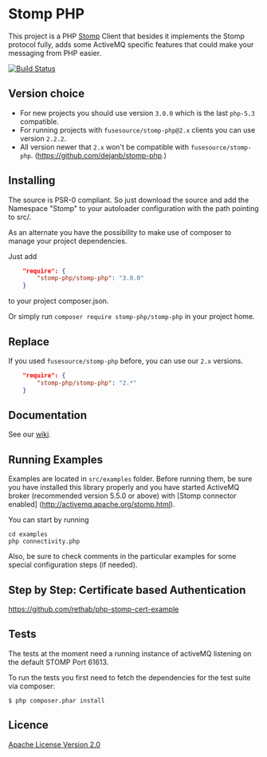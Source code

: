 # Stomp PHP

This project is a PHP [Stomp](http://stomp.github.com) Client that besides it implements the Stomp protocol fully,
adds some ActiveMQ specific features that could make your messaging from PHP easier.

[![Build Status](https://travis-ci.org/stomp-php/stomp-php.svg?branch=master)](https://travis-ci.org/stomp-php/stomp-php)

## Version choice

- For new projects you should use version `3.0.0` which is the last `php-5.3` compatible.
- For running projects with `fusesource/stomp-php@2.x` clients you can use version `2.2.2`.
- All version newer that `2.x` won't be compatible with `fusesource/stomp-php`. (https://github.com/dejanb/stomp-php.)  


## Installing

The source is PSR-0 compliant. So just download the source and add the Namespace "Stomp" to your autoloader
configuration with the path pointing to src/.

As an alternate you have the possibility to make use of composer to manage your project dependencies.

Just add

```json
    "require": {
        "stomp-php/stomp-php": "3.0.0"
    }
```

to your project composer.json.

Or simply run `composer require stomp-php/stomp-php` in your project home.

## Replace

If you used `fusesource/stomp-php` before, you can use our `2.x` versions.

```json
    "require": {
        "stomp-php/stomp-php": "2.*"
    }
```

## Documentation

See our [wiki](https://github.com/stomp-php/stomp-php/wiki).

## Running Examples

Examples are located in `src/examples` folder. Before running them, be sure
you have installed this library properly and you have started ActiveMQ broker
(recommended version 5.5.0 or above) with [Stomp connector enabled]
(http://activemq.apache.org/stomp.html).

You can start by running

    cd examples
    php connectivity.php

Also, be sure to check comments in the particular examples for some special
configuration steps (if needed).

## Step by Step: Certificate based Authentication

https://github.com/rethab/php-stomp-cert-example

## Tests

The tests at the moment need a running instance of activeMQ listening on the
default STOMP Port 61613.

To run the tests you first need to fetch the dependencies for the test suite
via composer:

    $ php composer.phar install

## Licence

[Apache License Version 2.0](http://www.apache.org/licenses/LICENSE-2.0)